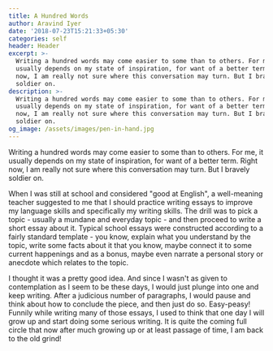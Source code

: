 ```yaml
---
title: A Hundred Words
author: Aravind Iyer
date: '2018-07-23T15:21:33+05:30'
categories: self
header: Header
excerpt: >-
  Writing a hundred words may come easier to some than to others. For me, it
  usually depends on my state of inspiration, for want of a better term. Right
  now, I am really not sure where this conversation may turn. But I bravely
  soldier on.
description: >-
  Writing a hundred words may come easier to some than to others. For me, it
  usually depends on my state of inspiration, for want of a better term. Right
  now, I am really not sure where this conversation may turn. But I bravely
  soldier on.
og_image: /assets/images/pen-in-hand.jpg
---
```

Writing a hundred words may come easier to some than to others. For me, it usually depends on my state of inspiration, for want of a better term. Right now, I am really not sure where this conversation may turn. But I bravely soldier on.

When I was still at school and considered "good at English", a well-meaning teacher suggested to me that I should practice writing essays to improve my language skills and specifically my writing skills. The drill was to pick a topic - usually a mundane and everyday topic - and then proceed to write a short essay about it. Typical school essays were constructed according to a fairly standard template - you know, explain what you understand by the topic, write some facts about it that you know, maybe connect it to some current happenings and as a bonus, maybe even narrate a personal story or anecdote which relates to the topic.

I thought it was a pretty good idea. And since I wasn't as given to contemplation as I seem to be these days, I would just plunge into one and keep writing. After a judicious number of paragraphs, I would pause and think about how to conclude the piece, and then just do so. Easy-peasy! Funnily while writing many of those essays, I used to think that one day I will grow up and start doing some serious writing. It is quite the coming full circle that now after much growing up or at least passage of time, I am back to the old grind!
